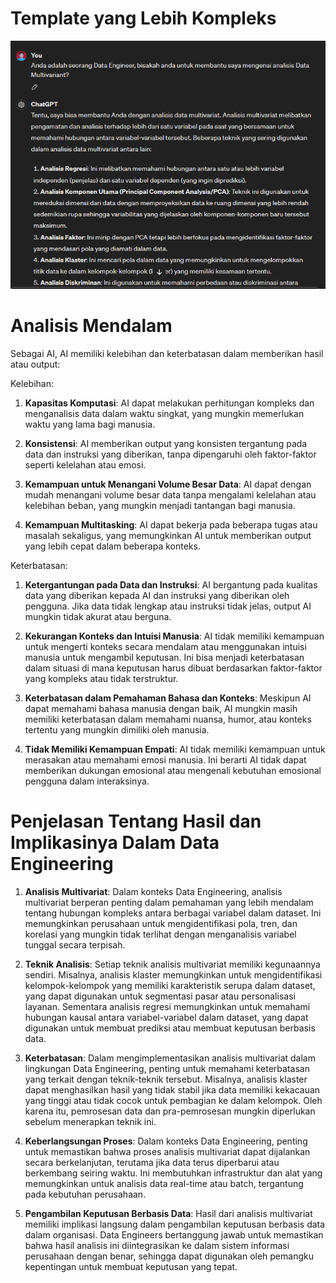 # Template yang Lebih Kompleks
![Template](<../Screenshots/Prio-2[No. 1].png>)

# Analisis Mendalam
Sebagai AI, AI memiliki kelebihan dan keterbatasan dalam memberikan hasil atau output:

Kelebihan:

1. **Kapasitas Komputasi**: AI dapat melakukan perhitungan kompleks dan menganalisis data dalam waktu singkat, yang mungkin memerlukan waktu yang lama bagi manusia.

2. **Konsistensi**: AI memberikan output yang konsisten tergantung pada data dan instruksi yang diberikan, tanpa dipengaruhi oleh faktor-faktor seperti kelelahan atau emosi.

3. **Kemampuan untuk Menangani Volume Besar Data**: AI dapat dengan mudah menangani volume besar data tanpa mengalami kelelahan atau kelebihan beban, yang mungkin menjadi tantangan bagi manusia.

4. **Kemampuan Multitasking**: AI dapat bekerja pada beberapa tugas atau masalah sekaligus, yang memungkinkan AI untuk memberikan output yang lebih cepat dalam beberapa konteks.

Keterbatasan:

1. **Ketergantungan pada Data dan Instruksi**: AI bergantung pada kualitas data yang diberikan kepada AI dan instruksi yang diberikan oleh pengguna. Jika data tidak lengkap atau instruksi tidak jelas, output AI mungkin tidak akurat atau berguna.

2. **Kekurangan Konteks dan Intuisi Manusia**: AI tidak memiliki kemampuan untuk mengerti konteks secara mendalam atau menggunakan intuisi manusia untuk mengambil keputusan. Ini bisa menjadi keterbatasan dalam situasi di mana keputusan harus dibuat berdasarkan faktor-faktor yang kompleks atau tidak terstruktur.

3. **Keterbatasan dalam Pemahaman Bahasa dan Konteks**: Meskipun AI dapat memahami bahasa manusia dengan baik, AI mungkin masih memiliki keterbatasan dalam memahami nuansa, humor, atau konteks tertentu yang mungkin dimiliki oleh manusia.

4. **Tidak Memiliki Kemampuan Empati**: AI tidak memiliki kemampuan untuk merasakan atau memahami emosi manusia. Ini berarti AI tidak dapat memberikan dukungan emosional atau mengenali kebutuhan emosional pengguna dalam interaksinya.

# Penjelasan Tentang Hasil dan Implikasinya Dalam Data Engineering
1. **Analisis Multivariat**: Dalam konteks Data Engineering, analisis multivariat berperan penting dalam pemahaman yang lebih mendalam tentang hubungan kompleks antara berbagai variabel dalam dataset. Ini memungkinkan perusahaan untuk mengidentifikasi pola, tren, dan korelasi yang mungkin tidak terlihat dengan menganalisis variabel tunggal secara terpisah.

2. **Teknik Analisis**: Setiap teknik analisis multivariat memiliki kegunaannya sendiri. Misalnya, analisis klaster memungkinkan untuk mengidentifikasi kelompok-kelompok yang memiliki karakteristik serupa dalam dataset, yang dapat digunakan untuk segmentasi pasar atau personalisasi layanan. Sementara analisis regresi memungkinkan untuk memahami hubungan kausal antara variabel-variabel dalam dataset, yang dapat digunakan untuk membuat prediksi atau membuat keputusan berbasis data.

3. **Keterbatasan**: Dalam mengimplementasikan analisis multivariat dalam lingkungan Data Engineering, penting untuk memahami keterbatasan yang terkait dengan teknik-teknik tersebut. Misalnya, analisis klaster dapat menghasilkan hasil yang tidak stabil jika data memiliki kekacauan yang tinggi atau tidak cocok untuk pembagian ke dalam kelompok. Oleh karena itu, pemrosesan data dan pra-pemrosesan mungkin diperlukan sebelum menerapkan teknik ini.

4. **Keberlangsungan Proses**: Dalam konteks Data Engineering, penting untuk memastikan bahwa proses analisis multivariat dapat dijalankan secara berkelanjutan, terutama jika data terus diperbarui atau berkembang seiring waktu. Ini membutuhkan infrastruktur dan alat yang memungkinkan untuk analisis data real-time atau batch, tergantung pada kebutuhan perusahaan.

5. **Pengambilan Keputusan Berbasis Data**: Hasil dari analisis multivariat memiliki implikasi langsung dalam pengambilan keputusan berbasis data dalam organisasi. Data Engineers bertanggung jawab untuk memastikan bahwa hasil analisis ini diintegrasikan ke dalam sistem informasi perusahaan dengan benar, sehingga dapat digunakan oleh pemangku kepentingan untuk membuat keputusan yang tepat.